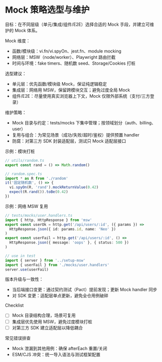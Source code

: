 # Mock 策略选型与维护

目标：在不同层级（单元/集成/组件/E2E）选择合适的 Mock 手段，并建立可维护的 Mock 体系。

Mock 维度：
- 函数/模块级：vi.fn/vi.spyOn、jest.fn、module mocking
- 网络层：MSW（node/worker）、Playwright 路由拦截
- 时间与环境：fake timers、随机数 seed、Storage/Cookies 打桩

选型建议：
- 单元层：优先函数/模块级 Mock，保证纯逻辑稳定
- 集成层：网络用 MSW，保留跨模块交互；避免过度全局 Mock
- 组件/E2E：尽量使用真实浏览器上下文，Mock 仅限外部系统（支付/三方登录）

维护策略：
- Mock 目录与约定：tests/mocks 下集中管理；按领域划分（auth、billing、user）
- 复用与组合：为常见场景（成功/失败/超时/鉴权）提供预置 handler
- 防腐：对第三方 SDK 封装适配层，测试只 Mock 适配层接口

示例：模块打桩
```ts
// utils/random.ts
export const rand = () => Math.random()
```
```ts
// random.spec.ts
import * as R from './random'
it('固定随机数', () => {
  vi.spyOn(R, 'rand').mockReturnValue(0.42)
  expect(R.rand()).toBe(0.42)
})
```

示例：网络 MSW 复用
```ts
// tests/mocks/user.handlers.ts
import { http, HttpResponse } from 'msw'
export const userOk = http.get('/api/users/:id', ({ params }) =>
  HttpResponse.json({ id: params.id, name: 'Neo' })
)
export const userFail = http.get('/api/users/:id', () =>
  HttpResponse.json({ message: 'oops' }, { status: 500 })
)
```
```ts
// use in test
import { server } from '../setup-msw'
import { userFail } from './mocks/user.handlers'
server.use(userFail)
```

版本升级与一致性：
- 当后端接口变更：通过契约测试（Pact）提前发现；更新 Mock handler 同步
- 对 SDK 变更：适配层单点更新，避免全仓用例破碎

Checklist
- [ ] Mock 目录结构合理，场景可复用
- [ ] 集成层优先使用 MSW，避免过度模块打桩
- [ ] 对第三方 SDK 建立适配层以降低耦合

常见错误排查
- Mock 泄漏到其他用例：确保 afterEach 重置/关闭
- ESM/CJS 冲突：统一导入语法与测试框架配置